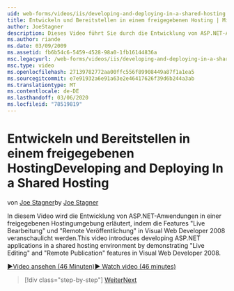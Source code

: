 ```yaml
---
uid: web-forms/videos/iis/developing-and-deploying-in-a-shared-hosting
title: Entwickeln und Bereitstellen in einem freigegebenen Hosting | Microsoft-Dokumentation
author: JoeStagner
description: Dieses Video führt Sie durch die Entwicklung von ASP.NET-Anwendungen in einer freigegebenen Hostingumgebung, indem &quot;Live Bearbeitung&quot; und &quot;Remote Veröffentlichung &...
ms.author: riande
ms.date: 03/09/2009
ms.assetid: fb6b54c6-5459-4528-98a0-1fb16144836a
msc.legacyurl: /web-forms/videos/iis/developing-and-deploying-in-a-shared-hosting
msc.type: video
ms.openlocfilehash: 27139782772aa00ffc556f89908449a87f1a1ea5
ms.sourcegitcommit: e7e91932a6e91a63e2e46417626f39d6b244a3ab
ms.translationtype: MT
ms.contentlocale: de-DE
ms.lasthandoff: 03/06/2020
ms.locfileid: "78519819"
---
```

# <a name="developing-and-deploying-in-a-shared-hosting"></a><span data-ttu-id="35cb7-103">Entwickeln und Bereitstellen in einem freigegebenen Hosting</span><span class="sxs-lookup"><span data-stu-id="35cb7-103">Developing and Deploying In a Shared Hosting</span></span>

<span data-ttu-id="35cb7-104">von [Joe Stagner](https://github.com/JoeStagner)</span><span class="sxs-lookup"><span data-stu-id="35cb7-104">by [Joe Stagner](https://github.com/JoeStagner)</span></span>

<span data-ttu-id="35cb7-105">In diesem Video wird die Entwicklung von ASP.NET-Anwendungen in einer freigegebenen Hostingumgebung erläutert, indem die Features "Live Bearbeitung" und "Remote Veröffentlichung" in Visual Web Developer 2008 veranschaulicht werden.</span><span class="sxs-lookup"><span data-stu-id="35cb7-105">This video introduces developing ASP.NET applications in a shared hosting environment by demonstrating "Live Editing" and "Remote Publication" features in Visual Web Developer 2008.</span></span>

[<span data-ttu-id="35cb7-106">&#9654;Video ansehen (46 Minuten)</span><span class="sxs-lookup"><span data-stu-id="35cb7-106">&#9654; Watch video (46 minutes)</span></span>](https://channel9.msdn.com/Blogs/ASP-NET-Site-Videos/developing-and-deploying-in-a-shared-hosting)

> [!div class="step-by-step"]
> [<span data-ttu-id="35cb7-107">Weiter</span><span class="sxs-lookup"><span data-stu-id="35cb7-107">Next</span></span>](working-with-iis7-deligated-admin.md)
